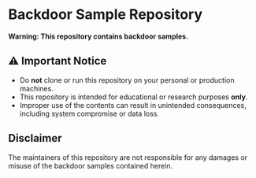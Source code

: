# Backdoor Sample Repository

**Warning: This repository contains backdoor samples.**

## ⚠️ Important Notice
- Do **not** clone or run this repository on your personal or production machines.
- This repository is intended for educational or research purposes **only**.
- Improper use of the contents can result in unintended consequences, including system compromise or data loss.

## Disclaimer
The maintainers of this repository are not responsible for any damages or misuse of the backdoor samples contained herein.
